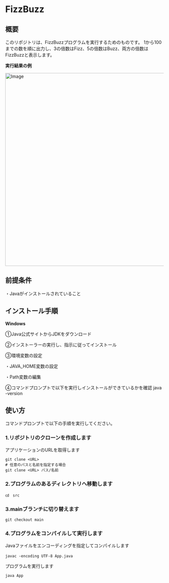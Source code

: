 # FizzBuzz

## 概要
このリポジトリは、FizzBuzzプログラムを実行するためのものです。
1から100までの数を順に出力し、3の倍数はFizz、5の倍数はBuzz、両方の倍数はFizzBuzzと表示します。

__実行結果の例__

<img width="767" height="611" alt="Image" src="https://github.com/user-attachments/assets/973f6e7a-c6a4-4394-b523-ae186ad1633b" />


## 前提条件
・Javaがインストールされていること

## インストール手順
__Windows__

①Java公式サイトからJDKをダウンロード

②インストーラーの実行し、指示に従ってインストール

③環境変数の設定

・JAVA_HOME変数の設定
 
・Path変数の編集
  
④コマンドプロンプトで以下を実行しインストールができているかを確認
	java -version




## 使い方

コマンドプロンプトで以下の手順を実行してください。

### 1.リポジトリのクローンを作成します

アプリケーションのURLを取得します

	git clone <URL>
	# 任意のパスと名前を指定する場合
	git clone <URL> パス/名前　

### 2.プログラムのあるディレクトリへ移動します

	㏅　src
   
### 3.mainブランチに切り替えます

	git checkout main

### 4.プログラムをコンパイルして実行します
 
 Javaファイルをエンコーディングを指定してコンパイルします
 
	javac -encoding UTF-8 App.java　
 
プログラムを実行します

  	java App




